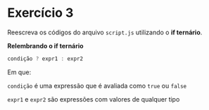 # Exercício 3

Reescreva os códigos do arquivo `script.js` utilizando o **if ternário**.

**Relembrando o if ternário**
```jsx
condição ? expr1 : expr2
```

Em que:

`condição` é uma expressão que é avaliada como `true` ou `false`

`expr1` e `expr2` são expressões com valores de qualquer tipo